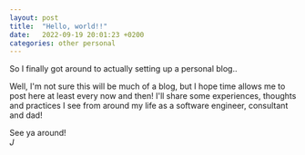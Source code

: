 ```yaml
---
layout: post
title:  "Hello, world!!"
date:   2022-09-19 20:01:23 +0200
categories: other personal
---
```


So I finally got around to actually setting up a personal blog..

Well, I'm not sure this will be much of a blog, but I hope time allows me to post here
at least every now and then! I'll share some experiences, thoughts and practices I 
see from around my life as a software engineer, consultant and dad!

See ya around!  
_J_